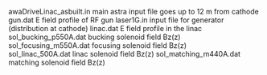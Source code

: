 awaDriveLinac_asbuilt.in  main astra input file goes up to 12 m from cathode
gun.dat  E field profile of RF gun
laser1G.in  input file for generator (distribution at cathode)
linac.dat   E field profile in the linac
sol_bucking_p550A.dat  bucking solenoid field Bz(z)
sol_focusing_m550A.dat focusing solenoid field Bz(z)  
sol_linac_500A.dat   linac solenoid field Bz(z)
sol_matching_m440A.dat matching solenoid field Bz(z)
